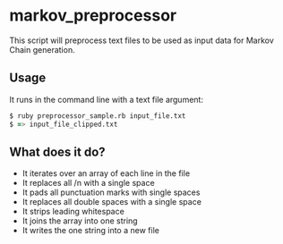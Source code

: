 # markov_preprocessor

This script will preprocess text files to be used as input data for Markov Chain generation.

## Usage

It runs in the command line with a text file argument:

```zsh
$ ruby preprocessor_sample.rb input_file.txt
$ => input_file_clipped.txt
```

## What does it do?

* It iterates over an array of each line in the file
* It replaces all /n with a single space
* It pads all punctuation marks with single spaces
* It replaces all double spaces with a single space
* It strips leading whitespace
* It joins the array into one string
* It writes the one string into a new file
